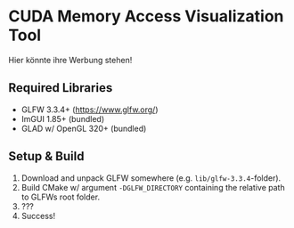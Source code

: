 # CUDA Memory Access Visualization Tool
Hier könnte ihre Werbung stehen!

## Required Libraries
- GLFW 3.3.4+ (https://www.glfw.org/)
- ImGUI 1.85+ (bundled)
- GLAD w/ OpenGL 320+ (bundled)

## Setup & Build
1. Download and unpack GLFW somewhere (e.g. `lib/glfw-3.3.4`-folder).
2. Build CMake w/ argument `-DGLFW_DIRECTORY` containing the relative path to GLFWs root folder.
3. ???
4. Success!